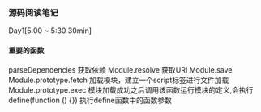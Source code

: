### 源码阅读笔记

Day1[5:00 ~ 5:30 30min]

#### 重要的函数
parseDependencies 获取依赖
Module.resolve 获取URI
Module.save
Module.prototype.fetch 加载模块，建立一个script标签进行文件加载
Module.prototype.exec  模块加载成功之后调用该函数运行模块的定义,会执行define(function () {}) 执行define函数中的函数参数
